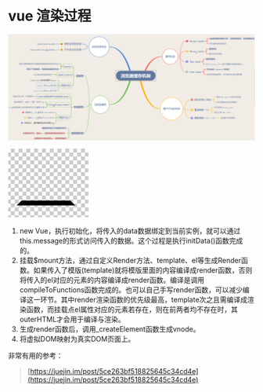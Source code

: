 # vue 渲染过程

![](../.gitbook/assets/image%20%28163%29.png)

![](../.gitbook/assets/image%20%28112%29.png)

1. new Vue，执行初始化，将传入的data数据绑定到当前实例，就可以通过this.message的形式访问传入的数据。这个过程是执行initData\(\)函数完成的。
2. 挂载$mount方法，通过自定义Render方法、template、el等生成Render函数。如果传入了模版\(template\)就将模版里面的内容编译成render函数，否则将传入的el对应的元素的内容编译成render函数。编译是调用compileToFunctions函数完成的。也可以自己手写render函数，可以减少编译这一环节。其中render渲染函数的优先级最高，template次之且需编译成渲染函数，而挂载点el属性对应的元素若存在，则在前两者均不存在时，其outerHTML才会用于编译与渲染。
3. 生成render函数后，调用\_createElement函数生成vnode。
4. 将虚拟DOM映射为真实DOM页面上。

非常有用的参考：

> [https://juejin.im/post/5ce263bf518825645c34cd4e](https://juejin.im/post/5ce263bf518825645c34cd4e)



